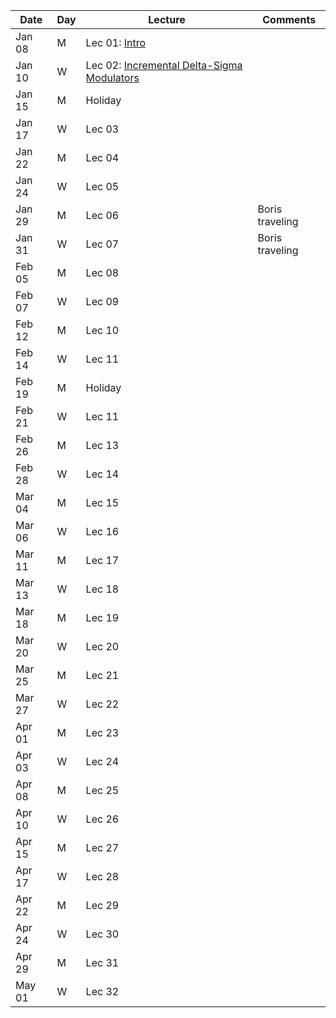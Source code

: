 | Date  | Day  | Lecture  | Comments  |
|---|---|---|---|
|Jan 08	|M |Lec 01: [Intro](/1_Schedule/pdf/LEC01.pdf)   |   |
|Jan 10	|W |Lec 02: [Incremental Delta-Sigma Modulators](/1_Schedule/pdf/LEC02.pdf)   |   |
|Jan 15	|M |Holiday  |   |
|Jan 17	|W |Lec 03   |   |
|Jan 22	|M |Lec 04   |   |
|Jan 24	|W |Lec 05   |   |
|Jan 29	|M |Lec 06   |Boris traveling   |
|Jan 31	|W |Lec 07   |Boris traveling   |
|Feb 05	|M |Lec 08   |   |
|Feb 07	|W |Lec 09   |   |
|Feb 12	|M |Lec 10   |   |
|Feb 14	|W |Lec 11   |   |
|Feb 19	|M | Holiday |   |
|Feb 21	|W |Lec 11   |   |
|Feb 26	|M |Lec 13   |   |
|Feb 28	|W |Lec 14   |   |
|Mar 04	|M |Lec 15   |   |
|Mar 06	|W |Lec 16   |   |
|Mar 11	|M |Lec 17   |   |
|Mar 13	|W |Lec 18   |   |
|Mar 18	|M |Lec 19   |   |
|Mar 20	|W |Lec 20   |   |
|Mar 25	|M |Lec 21   |   |
|Mar 27	|W |Lec 22   |   |
|Apr 01	|M |Lec 23   |   |
|Apr 03	|W |Lec 24   |   |
|Apr 08	|M |Lec 25   |   |
|Apr 10	|W |Lec 26   |   |
|Apr 15	|M |Lec 27   |   |
|Apr 17	|W |Lec 28   |   |
|Apr 22	|M |Lec 29   |   |
|Apr 24	|W |Lec 30   |   |
|Apr 29	|M |Lec 31   |   |
|May 01	|W |Lec 32   |   |
